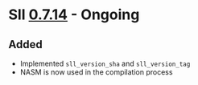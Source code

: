# Sll [0.7.14] - Ongoing

## Added

- Implemented `sll_version_sha` and `sll_version_tag`
- NASM is now used in the compilation process

[0.7.14]: https://github.com/sl-lang/sll/compare/sll-v0.7.13...main
